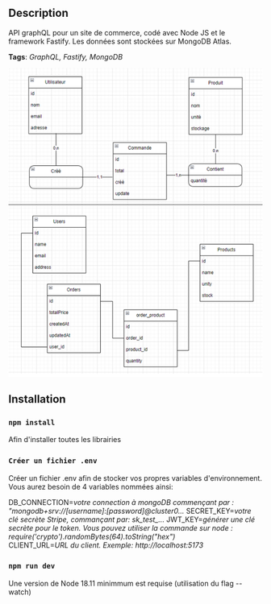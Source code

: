 ## Description

API graphQL pour un site de commerce, codé avec Node JS et le framework Fastify. Les données sont stockées sur MongoDB Atlas.

**Tags**: *GraphQL, Fastify, MongoDB*

<p align="center">
  <img src="./assets/shop_bdd.png" alt="CMD et MLD de la base de donnée">
</p>

## Installation

### `npm install`

Afin d'installer toutes les librairies

### `Créer un fichier .env`

Créer un fichier .env afin de stocker vos propres variables d'environnement.  
Vous aurez besoin de 4 variables nommées ainsi:

DB_CONNECTION=*votre connection à mongoDB commençant par : "mongodb+srv://\[username]:\[password]@cluster0...*
SECRET_KEY=*votre clé secrète Stripe, commançant par: sk_test_...*
JWT_KEY=*générer une clé secrète pour le token. Vous pouvez utiliser la commande sur node : require('crypto').randomBytes(64).toString("hex")*  
CLIENT_URL=*URL du client. Exemple: http://localhost:5173*

### `npm run dev`

Une version de Node 18.11 minimmum est requise (utilisation du flag --watch)
